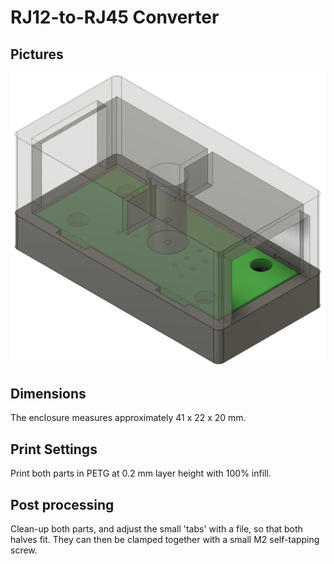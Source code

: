 # RJ12-to-RJ45 Converter

## Pictures
[<img src="Pictures/Render.png" width="512" alt="3D render of the enclosure.">](Pictures/Render.png)

## Dimensions
The enclosure measures approximately 41 x 22 x 20 mm.

## Print Settings
Print both parts in PETG at 0.2 mm layer height with 100% infill.

## Post processing
Clean-up both parts, and adjust the small 'tabs' with a file, so that both
halves fit. They can then be clamped together with a small M2 self-tapping
screw.
